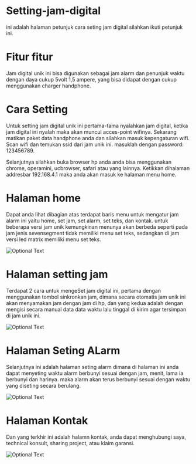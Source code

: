 # Setting-jam-digital

ini adalah halaman petunjuk cara seting jam digital
silahkan ikuti petunjuk ini.

# Fitur fitur
Jam digital unik ini bisa digunakan sebagai jam alarm dan penunjuk waktu
dengan daya cukup 5volt 1,5 ampere, yang bisa didapat dengan cukup menggunakan charger handphone.

# Cara Setting
Untuk setting jam digital unik ini pertama-tama nyalahkan jam digital,
ketika jam digital ini nyalah maka akan muncul acces-point wifinya.
Sekarang matikan paket data handphone anda dan silahkan masuk kepengaturan wifi. 
Scan wifi dan temukan ssid dari jam unik ini.
masuklah dengan password: 123456789.

Selanjutnya silahkan buka browser hp anda anda bisa menggunakan chrome, operamini, ucbrowser, safari atau yang lainnya.
Ketikkan dihalaman addresbar 192.168.4.1 maka anda akan masuk ke halaman menu home.

# Halaman home
Dapat anda lihat dibagian atas terdapat baris menu untuk mengatur jam alarm ini yaitu home, set jam, set alarm, set teks, dan kontak.
untuk beberapa versi jam unik kemungkinan menunya akan berbeda seperti pada jam jenis sevensegment tidak memiliki menu set teks,
sedangkan di jam versi led matrix memiliki menu set teks.

![Optional Text](../main/home.jpeg)


# Halaman setting jam
Terdapat 2 cara untuk mengeSet jam digital ini, pertama dengan menggunakan tombol sinkronkan jam, dimana secara otomatis
jam unik ini akan menyamakan jam dengan jam di hp, dan yang kedua adalah dengan mengisi secara manual data data waktu lalu
tinggal di kirim agar tersimpan di jam unik ini.

![Optional Text](../main/setjam.jpeg)


# Halaman Seting ALarm
Selanjutnya ini adalah halaman seting alarm dimana di halaman ini anda dapat menyeting waktu alarm berbunyi sesuai dengan jam, menit, lama ia berbunyi dan harinya.
maka alarm akan terus berbunyi sesuai dengan waktu yang diseting secara berulang.

![Optional Text](../main/set_alarm.jpeg)



# Halaman Kontak
Dan yang terkhir ini adalah halamn kontak, anda dapat menghubungi saya, technical konsult, sharing project, atau klaim garansi. 

![Optional Text](../main/kontak.jpeg)



